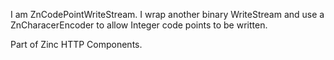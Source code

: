I am ZnCodePointWriteStream.I wrap another binary WriteStream and use a ZnCharacerEncoder to allow Integer code points to be written.Part of Zinc HTTP Components.